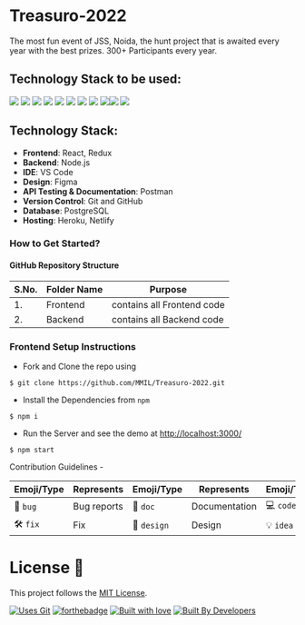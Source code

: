 # Treasuro-2022

The most fun event of JSS, Noida, the hunt project that is awaited every year with the best prizes. 300+ Participants every year.

## Technology Stack to be used:

<img src="https://img.shields.io/badge/html5%20-%23E34F26.svg?&style=for-the-badge&logo=html5&logoColor=white"/> <img src="https://img.shields.io/badge/css3%20-%231572B6.svg?&style=for-the-badge&logo=css3&logoColor=white"/> <img src="https://img.shields.io/badge/javascript%20-%23323330.svg?&style=for-the-badge&logo=javascript&logoColor=%23F7DF1E"/> <img src="https://img.shields.io/badge/Tailwind_CSS-38B2AC?style=for-the-badge&logo=tailwind-css&logoColor=white"/>  <img src="https://img.shields.io/badge/React-20232A?style=for-the-badge&logo=react&logoColor=61DAFB"/> <img src="https://img.shields.io/badge/Redux-764ABC?style=for-the-badge&logo=redux&logoColor=white"/> <img src="https://img.shields.io/badge/node.js-6DA55F?style=for-the-badge&logo=node.js&logoColor=white"> <img src="https://img.shields.io/badge/React_Router-CA4245?style=for-the-badge&logo=react-router&logoColor=white"/>  <img src="https://img.shields.io/badge/markdown-%23000000.svg?&style=for-the-badge&logo=markdown&logoColor=white"/><img src="https://img.shields.io/badge/github%20-%23121011.svg?&style=for-the-badge&logo=github&logoColor=white"/> <img src="https://img.shields.io/badge/Netlify-00C7B7?style=for-the-badge&logo=netlify&logoColor=white"/>

## Technology Stack:
- **Frontend**: React, Redux
- **Backend**: Node.js
- **IDE**: VS Code
- **Design**: Figma
- **API Testing & Documentation**: Postman
- **Version Control**: Git and GitHub
- **Database**: PostgreSQL
- **Hosting**: Heroku, Netlify

### How to Get Started?

#### GitHub Repository Structure


| S.No. | Folder Name           | Purpose                       |
| ----- | --------------------- | ----------------------------- |
| 1.    | Frontend              | contains all Frontend code    |
| 2.    | Backend               | contains all Backend code     |

### Frontend Setup Instructions

- Fork and Clone the repo using
```
$ git clone https://github.com/MMIL/Treasuro-2022.git
```
- Install the Dependencies from `npm`
```
$ npm i
```
- Run the Server and see the demo at [http://localhost:3000/](http://localhost:3000/)
```
$ npm start
```


Contribution Guidelines -

| Emoji/Type | Represents | Emoji/Type | Represents | Emoji/Type | Represents |
| ---------- | ---------- | ---------- | ---------- | ---------- | ---------- |
|     🐛 `bug`    |    Bug reports    |     📄 `doc`       | Documentation            |     💻️ `code`       | Code |
|     🛠️ `fix`    |    Fix    |     🎨 `design`       | Design            |     💡 `idea`       |Idea |

# License :memo:

This project follows the [MIT License](https://choosealicense.com/licenses/mit/).

[![Uses Git](https://forthebadge.com/images/badges/uses-git.svg)](https://github.com/MMIL/Treasuro-2022) 
[![forthebadge](https://forthebadge.com/images/badges/made-with-javascript.svg)](https://github.com/MMIL/Treasuro-2022)
[![Built with love](https://forthebadge.com/images/badges/built-with-love.svg)](https://github.com/MMIL/Treasuro-2022) [![Built By Developers](https://forthebadge.com/images/badges/built-by-developers.svg)](https://github.com/MMIL/Treasuro-2022) 

